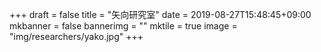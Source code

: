 +++
draft = false
title = "矢向研究室"
date = 2019-08-27T15:48:45+09:00
mkbanner = false
bannerimg = ""
mktile = true
image = "img/researchers/yako.jpg"
+++




